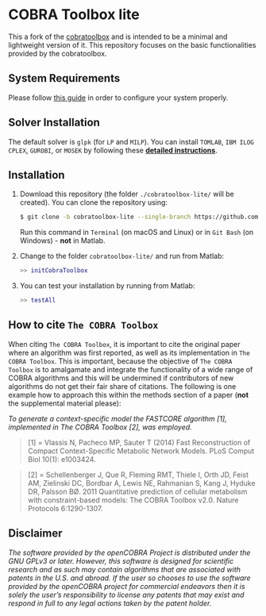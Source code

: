 COBRA Toolbox lite
==================
This a fork of the [cobratoolbox](https://github.com/opencobra/cobratoolbox) and is intended to be a minimal and lightweight version of it. This repository focuses on the basic functionalities provided by the cobratoolbox.

System Requirements
-------------------

Please follow [this guide](https://github.com/opencobra/cobratoolbox/blob/master/.github/REQUIREMENTS.md) in order to configure your system properly.

Solver Installation
-------------------

The default solver is `glpk` (for `LP` and `MILP`). You can install `TOMLAB`, `IBM ILOG CPLEX`, `GUROBI`, or `MOSEK` by following these **[detailed instructions](https://github.com/opencobra/cobratoolbox/blob/master/.github/SOLVERS.md)**.

Installation
------------

1. Download this repository (the folder `./cobratoolbox-lite/` will be created). You can clone the repository using:
    ````bash
    $ git clone -b cobratoolbox-lite --single-branch https://github.com/RamanLab/cobratoolbox.git cobratoolbox-lite
    ````
    Run this command in `Terminal` (on macOS and Linux) or in `Git Bash` (on Windows) - **not** in Matlab.

2. Change to the folder `cobratoolbox-lite/` and run from Matlab:
    ````Matlab
    >> initCobraToolbox
    ````

3. You can test your installation by running from Matlab:
    ````Matlab
    >> testAll
    ````

How to cite `The COBRA Toolbox`
---------------

When citing `The COBRA Toolbox`, it is important to cite the original paper where an algorithm was first reported, as well as its implementation in `The COBRA Toolbox`. This is important, because the objective of `The COBRA Toolbox` is to amalgamate and integrate the functionality of a wide range of COBRA algorithms and this will be undermined if contributors of new algorithms do not get their fair share of citations. The following is one example how to approach this within the methods section of a paper (**not** the supplemental material please):

*To generate a context-specific model the FASTCORE algorithm [1], implemented in The COBRA Toolbox [2], was employed.*

>[1] = Vlassis N, Pacheco MP, Sauter T (2014) Fast Reconstruction of Compact Context-Specific Metabolic Network Models. PLoS Comput Biol 10(1): e1003424.
>

>[2] = Schellenberger J, Que R, Fleming RMT, Thiele I, Orth JD, Feist AM, Zielinski DC, Bordbar A, Lewis NE, Rahmanian S, Kang J, Hyduke DR, Palsson BØ. 2011 Quantitative prediction of cellular metabolism with constraint-based models: The COBRA Toolbox v2.0. Nature Protocols 6:1290-1307.
>


Disclaimer
----------

*The software provided by the openCOBRA Project is distributed under the GNU GPLv3 or later.  However, this software is designed for scientific research and as such may contain algorithms that are associated with patents in the U.S. and abroad.  If the user so chooses to use the software provided by the openCOBRA project for commercial endeavors then it is solely the user’s responsibility to license any patents that may exist and respond in full to any legal actions taken by the patent holder.*
